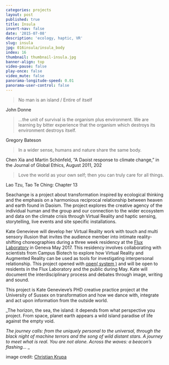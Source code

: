 ```yaml
---
categories: projects
layout: post
published: true
title: Insula
invert-nav: false
date: '2015-07-08'
description: 'ecology, haptic, VR'
slug: insula
jpg: 016insula/insula_body
index: 16
thumbnail: thumbnail-insula.jpg
banner-align: top
video-pause: false
play-once: false
video_mute: false
panorama-longitude-speed: 0.01
panorama-user-control: false
---
```





> No man is an island / Entire of itself

John Donne

> ...the unit of survival is the organism plus environment. We are learning by bitter experience that the organism which destroys its environment destroys itself.

Gregory Bateson

> In a wider sense, humans and nature share the same body. 

Chen Xia and Martin Schönfeld, “A Daoist response to climate change,” in the Journal of Global Ethics, August 2011, 202

> Love the world as your own self; then you can truly care for all things.

Lao Tzu, Tao Te Ching: Chapter 13


Seachange is a project about transformation inspired by ecological thinking and the emphasis on a harmonious reciprocal relationship between heaven and earth found in Daoism. The project explores the creative agency of the individual human and the group and our connection to the wider ecosystem and data on the climate crisis through Virtual Reality and haptic sensing, storytelling, live events and site specific installations.

Kate Genevieve will develop her Virtual Reality work with touch and multi sensory illusion that invites the audience member into intimate reality-shifting choreographies during a three week residency at the [Flux Laboratory](http://www.fluxlaboratory.com/en/home) in Geneva May 2017. This residency involves collaborating with scientists from Campus Biotech to explore how Virtual Reality and Augmented Reality can be used as tools for investigating interpersonal relationship. This project opened with [open( system )](http://brightondigitalfestival.co.uk/event/open-system/) and will be open to residents in the Flux Laboratory and the public during May. Kate will document the interdisciplinary process and debates through image, writing and sound.

This project is Kate Genevieve’s PHD creative practice project at the University of Sussex on transformation and how we dance with, integrate and act upon information from the outside world.



_The horizon, the sea, the island: it depends from what perspective you project. From space, planet earth appears a wild island paradise of life against the empty void. 

_The journey calls: from the uniquely personal to the universal, through the black night of machine terrors and the song of wild distant stars. A journey to meet what is real. 
You are not alone. Across the waves: a beacon’s flashing…_
_

image credit: [Christian Krupa](https://vimeo.com/127835459)

